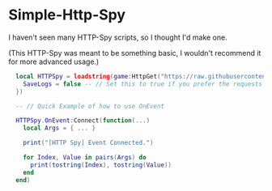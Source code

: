 # Simple-Http-Spy

I haven't seen many HTTP-Spy scripts, so I thought I'd make one.

(This HTTP-Spy was meant to be something basic, I wouldn't recommend it for more advanced usage.)

```lua
  local HTTPSpy = loadstring(game:HttpGet("https://raw.githubusercontent.com/Axure0/Simple-Http-Spy/refs/heads/main/main.lua"))({
    SaveLogs = false -- // Set this to true if you prefer the requests to save to your workspace folder instead of printing.
  })

  -- // Quick Example of how to use OnEvent

  HTTPSpy.OnEvent:Connect(function(...)
    local Args = { ... }

    print("[HTTP Spy] Event Connected.")

    for Index, Value in pairs(Args) do
      print(tostring(Index), tostring(Value))
    end
  end)
```

